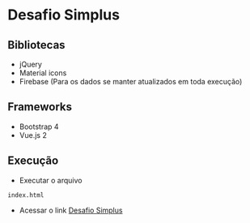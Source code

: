 # Desafio Simplus

## Bibliotecas
* jQuery
* Material icons
* Firebase (Para os dados se manter atualizados em toda execução)

## Frameworks
* Bootstrap 4
* Vue.js 2

## Execução

* Executar o arquivo
```
index.html
```
* Acessar o link
[Desafio Simplus](http://31.220.53.13/desafio)


